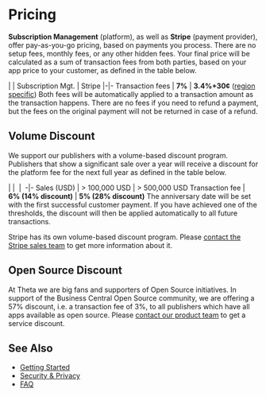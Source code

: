 # Pricing
**Subscription Management** (platform), as well as **Stripe** (payment provider), offer pay-as-you-go pricing, based on payments you process. There are no setup fees, monthly fees, or any other hidden fees. Your final price will be calculated as a sum of transaction fees from both parties, based on your app price to your customer, as defined in the table below. 

| | Subscription Mgt. | Stripe
|-|-
Transaction fees | **7%** | **3.4%+30¢** ([region specific](https://stripe.com/pricing))
Both fees will be automatically applied to a transaction amount as the transaction happens. There are no fees if you need to refund a payment, but the fees on the original payment will not be returned in case of a refund.
## Volume Discount
We support our publishers with a volume-based discount program. Publishers that show a significant sale over a year will receive a discount for the platform fee for the next full year as defined in the table below.

| | <img src="https://s28.postimg.cc/ju5bnc3x9/plane.png" alt="" class="pricing-img"> | <img src="https://s21.postimg.cc/tpm0cge4n/space-ship.png" alt="" class="pricing-img">
-|-
Sales (USD) | > 100,000 USD | > 500,000 USD
Transaction fee | **6% (14% discount)** | **5% (28% discount)**
The anniversary date will be set with the first successful customer payment. If you have achieved one of the thresholds, the discount will then be applied automatically to all future transactions.

Stripe has its own volume-based discount program. Please [contact the Stripe sales team](https://stripe.com/en-nz/contact/sales) to get more information about it.

<div style="display: none;"> 
## Non-profit Discount
[Like Stripe](https://support.stripe.com/questions/fee-discount-for-nonprofit-organizations), we would like to support non-profit organizations. Please [contact our product team](mailto:d365support@theta.co.nz?subject=SM%20for%20nonprofit%20discount%20request) with evidence of your non-profit status to get a 100% service discount.
</div>

## Open Source Discount
At Theta we are big fans and supporters of Open Source initiatives. In support of the Business Central Open Source community, we are offering a 57% discount, i.e. a transaction fee of 3%, to all publishers which have all apps available as open source. Please [contact our product team](mailto:app.billing@theta.co.nz?subject=SM%20for%20open%20source%20discount%20request) to get a service discount.
## See Also
- [Getting Started](GettingStarted.md)
- [Security & Privacy](Overview/Security&Privacy.md)
- [FAQ](FAQ.md)
